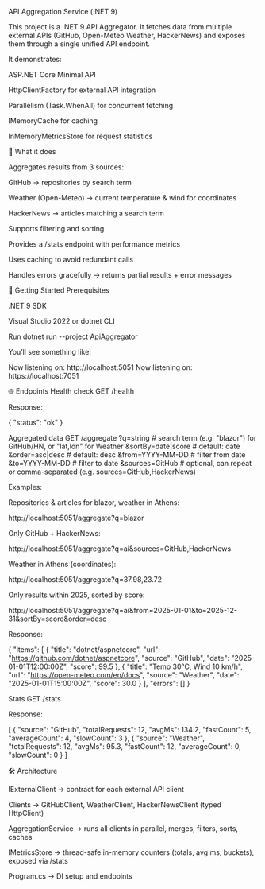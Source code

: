 ﻿API Aggregation Service (.NET 9)

This project is a .NET 9 API Aggregator.
It fetches data from multiple external APIs (GitHub, Open-Meteo Weather, HackerNews) and exposes them through a single unified API endpoint.

It demonstrates:

ASP.NET Core Minimal API

HttpClientFactory for external API integration

Parallelism (Task.WhenAll) for concurrent fetching

IMemoryCache for caching

InMemoryMetricsStore for request statistics

🔹 What it does

Aggregates results from 3 sources:

GitHub → repositories by search term

Weather (Open-Meteo) → current temperature & wind for coordinates

HackerNews → articles matching a search term

Supports filtering and sorting

Provides a /stats endpoint with performance metrics

Uses caching to avoid redundant calls

Handles errors gracefully → returns partial results + error messages

🚀 Getting Started
Prerequisites

.NET 9 SDK

Visual Studio 2022 or dotnet CLI

Run
dotnet run --project ApiAggregator


You’ll see something like:

Now listening on: http://localhost:5051
Now listening on: https://localhost:7051

🌐 Endpoints
Health check
GET /health


Response:

{ "status": "ok" }

Aggregated data
GET /aggregate
  ?q=string                # search term (e.g. "blazor") for GitHub/HN, or "lat,lon" for Weather
  &sortBy=date|score       # default: date
  &order=asc|desc          # default: desc
  &from=YYYY-MM-DD         # filter from date
  &to=YYYY-MM-DD           # filter to date
  &sources=GitHub          # optional, can repeat or comma-separated (e.g. sources=GitHub,HackerNews)


Examples:

Repositories & articles for blazor, weather in Athens:

http://localhost:5051/aggregate?q=blazor


Only GitHub + HackerNews:

http://localhost:5051/aggregate?q=ai&sources=GitHub,HackerNews


Weather in Athens (coordinates):

http://localhost:5051/aggregate?q=37.98,23.72


Only results within 2025, sorted by score:

http://localhost:5051/aggregate?q=ai&from=2025-01-01&to=2025-12-31&sortBy=score&order=desc


Response:

{
  "items": [
    {
      "title": "dotnet/aspnetcore",
      "url": "https://github.com/dotnet/aspnetcore",
      "source": "GitHub",
      "date": "2025-01-01T12:00:00Z",
      "score": 99.5
    },
    {
      "title": "Temp 30°C, Wind 10 km/h",
      "url": "https://open-meteo.com/en/docs",
      "source": "Weather",
      "date": "2025-01-01T15:00:00Z",
      "score": 30.0
    }
  ],
  "errors": []
}

Stats
GET /stats


Response:

[
  {
    "source": "GitHub",
    "totalRequests": 12,
    "avgMs": 134.2,
    "fastCount": 5,
    "averageCount": 4,
    "slowCount": 3
  },
  {
    "source": "Weather",
    "totalRequests": 12,
    "avgMs": 95.3,
    "fastCount": 12,
    "averageCount": 0,
    "slowCount": 0
  }
]

🛠️ Architecture

IExternalClient → contract for each external API client

Clients → GitHubClient, WeatherClient, HackerNewsClient (typed HttpClient)

AggregationService → runs all clients in parallel, merges, filters, sorts, caches

IMetricsStore → thread-safe in-memory counters (totals, avg ms, buckets), exposed via /stats

Program.cs → DI setup and endpoints